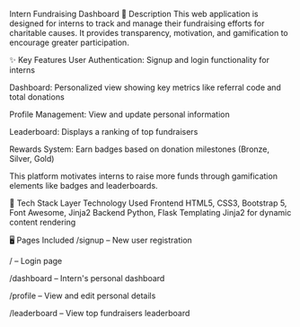 Intern Fundraising Dashboard
📌 Description
This web application is designed for interns to track and manage their fundraising efforts for charitable causes. It provides transparency, motivation, and gamification to encourage greater participation.

✨ Key Features
User Authentication: Signup and login functionality for interns

Dashboard: Personalized view showing key metrics like referral code and total donations

Profile Management: View and update personal information

Leaderboard: Displays a ranking of top fundraisers

Rewards System: Earn badges based on donation milestones (Bronze, Silver, Gold)

This platform motivates interns to raise more funds through gamification elements like badges and leaderboards.

🧱 Tech Stack
Layer	Technology Used
Frontend	HTML5, CSS3, Bootstrap 5, Font Awesome, Jinja2
Backend	Python, Flask
Templating	Jinja2 for dynamic content rendering

🖥️ Pages Included
/signup – New user registration

/ – Login page

/dashboard – Intern's personal dashboard

/profile – View and edit personal details

/leaderboard – View top fundraisers leaderboard


